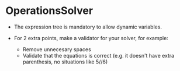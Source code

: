 # OperationsSolver

- The expression tree is mandatory to allow dynamic variables.
- For 2 extra points, make a validator for your solver, for example:

  * Remove unnecesary spaces
  * Validate that the equations is correct (e.g. it doesn't have extra parenthesis, no situations like 5//6)
  
